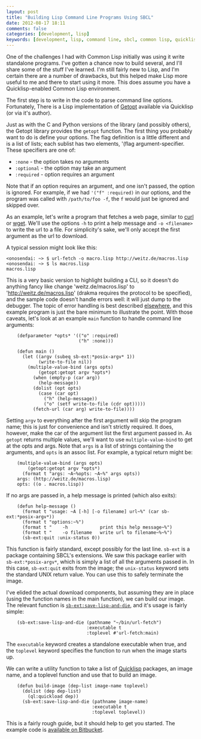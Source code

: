 ```yaml
---
layout: post
title: "Building Lisp Command Line Programs Using SBCL"
date: 2012-08-17 18:11
comments: false 
categories: [development, lisp]
keywords: [development, lisp, command line, sbcl, common lisp, quicklisp]
---
```


One of the challenges I had with Common Lisp initially was using it write
standalone programs. I've gotten a chance now to build several, and I'll
share some of the stuff I've learned. I'm still fairly new to Lisp, and
I'm certain there are a number of drawbacks, but this helped make Lisp more
useful to me and there to start using it more. This does assume you have a
Quicklisp-enabled Common Lisp environment.

The first step is to write in the code to parse command line options. 
Fortunately, There is a Lisp implementation of [Getopt](getopt!) 
available via Quicklisp (or via it's author).

Just as with the C and Python versions of the library (and possibly
others), the Getopt library provides the `getopt` function. The first
thing you probably want to do is define your options. The flag
definition is a little different and is a list of lists; each sublist
has two elements, '(flag argument-specifier. These specifiers are one of:

* `:none` - the option takes no arguments
* `:optional` - the option may take an argument
* `:required` - option requires an argument

Note that if an option requires an argument, and one isn't passed, the 
option is ignored. For example, if we had `'("f" :required)` in our
options, and the program was called with `/path/to/foo -f`, the `f` would
just be ignored and skipped over.

As an example, let's write a program that fetches a web page, similar
to [curl](http://curl.haxx.se/) or
[wget](http://www.gnu.org/software/wget/). We'll use the options `-h`
to print a help message and `-o <filename>` to write the url to a
file. For simplicity's sake, we'll only accept the first argument as
the url to download.

A typical session might look like this:

    <onosendai: ~> $ url-fetch -o macro.lisp http://weitz.de/macros.lisp
    <onosendai: ~> $ ls macros.lisp
    macros.lisp

This is a very basic version to highlight building a CLI, so it
doesn't do anything fancy like change 'weitz.de/macros.lisp' to
'http://weitz.de/macros.lisp' (drakma requires the protocol to be
specified), and the sample code doesn't handle errors well: it will
just dump to the debugger. The topic of error handling is best
described [elsewhere](http://gigamonkeys.com/book/beyond-exception-handling-conditions-and-restarts.html),
and this example program is just the bare minimum to illustrate the
point. With those caveats, let's look at an example `main` function to
handle command line arguments:

```common-lisp
    (defparameter *opts* '(("o" :required)
                           ("h" :none)))
                           
    (defun main ()
      (let ((argv (subeq sb-ext:*posix-argv* 1))
            (write-to-file nil))
        (multiple-value-bind (args opts)
            (getopt:getopt argv *opts*)
          (when (empty-p (car arg))
            (help-message))
          (dolist (opt opts)
            (case (car opt)
              ("h" (help-message))
              ("o" (setf write-to-file (cdr opt)))))
          (fetch-url (car arg) write-to-file))))
```

Setting `argv` to everything after the first argument will skip the
program name; this is just for convenience and isn't strictly
required. It does, however, make the car of the argument list the
first argument passed in. As `getopt` returns multiple values, we'll
want to use `multiple-value-bind` to get at the opts and args. Note
that `args` is a list of strings containing the arguments, and `opts`
is an assoc list. For example, a typical return might be:

```common-lisp
    (multiple-value-bind (args opts)
        (getopt:getopt argv *opts*)
      (format t "args: ~A~%opts: ~A~%" args opts))
    args: (http://weitz.de/macros.lisp)
    opts: ((o . macros.lisp))
```

If no args are passed in, a help message is printed (which also
exits):

```common-lisp
    (defun help-message ()
      (format t "usage: ~A [-h] [-o filename] url~%" (car sb-ext:*posix-argv*))
      (format t "options:~%")
      (format t "    -h            print this help message~%")
      (format t "    -o filename   write url to filename~%~%")
      (sb-ext:quit :unix-status 0))
```

This function is fairly standard, except possibly for the last
line. `sb-ext` is a package containing SBCL's extensions. We saw this
package earlier with `sb-ext:*posix-argv*`, which is simply a list of
all the arguments passed in. In this case, `sb-ext:quit` exits from the
image; the `unix-status` keyword sets the standard UNIX return
value. You can use this to safely terminate the image.

I've elided the actual download components, but assuming they are in
place (using the function names in the main function), we can build
our image. The relevant function is
[`sb-ext:save-lisp-and-die`](http://www.sbcl.org/manual/Saving-a-Core-Image.html),
and it's usage is fairly simple:

```common-lisp
    (sb-ext:save-lisp-and-die (pathname "~/bin/url-fetch")
                              :executable t
                              :toplevel #'url-fetch:main)
```

The `executable` keyword creates a standalone executable when
true, and the `toplevel` keyword specifies the function to run
when the image starts up. 

We can write a utility function to take a list of
[Quicklisp](http://www.quicklisp.org/) packages, an image name, and a
toplevel function and use that to build an image.

```common-lisp
    (defun build-image (dep-list image-name toplevel)
      (dolist (dep dep-list)
        (ql:quickload dep))
      (sb-ext:save-lisp-and-die (pathname image-name)
                                :executable t
                                :toplevel toplevel))
```
                                
This is a fairly rough guide, but it should help to get you
started. The example code is
[available on Bitbucket](https://bitbucket.org/kisom/url-fetch/).
